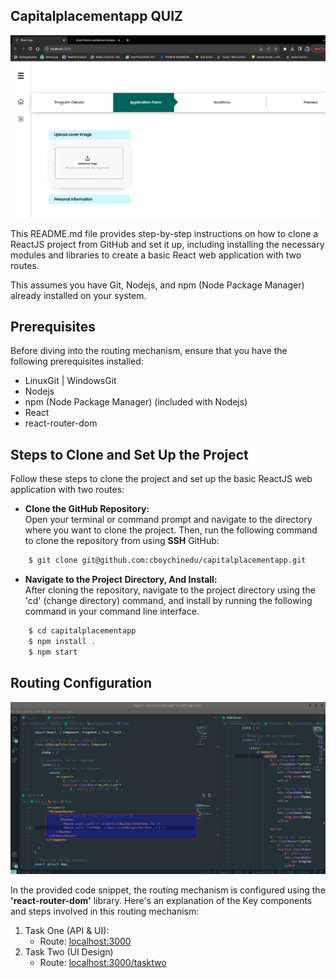 ## Capitalplacementapp QUIZ

<img src="./src/Images/readmeDisplay.png">

<p> 
This README.md file provides step-by-step instructions on how to clone a ReactJS project from GitHub and set it up, including installing the necessary modules and libraries to create a basic React web application with two routes. <br>

This assumes you have Git, Nodejs, and npm (Node Package Manager) already installed on your system.

</p>

<h2> Prerequisites </h2>
<p> Before diving into the routing mechanism, ensure that you have the following prerequisites installed: 
<ul>
<li> LinuxGit | WindowsGit </li> 
<li> Nodejs </li> 
<li> npm (Node Package Manager) (included with Nodejs) </li>
<li> React </li>
<li> react-router-dom </li>
</ul>
</p>

<h2> Steps to Clone and Set Up the Project </h2>
<p>
Follow these steps to clone the project and set up the basic ReactJS web application with two routes:

<ul>
<li> <b> Clone the GitHub Repository: </b><br> 
    Open your terminal or command prompt and navigate to the directory where you want to clone the project. Then, run the following command to clone the repository from using <b>SSH</b> GitHub: 
      
</li> 
</ul>
</p>

```bash
    $ git clone git@github.com:cboychinedu/capitalplacementapp.git
```

<ul>
<li> <b> Navigate to the Project Directory, And Install: </b> <br> 
    After cloning the repository, navigate to the project directory using the 'cd' (change directory) command, and install by running the following command in your command line interface. 
</li>
</ul>

```bash
    $ cd capitalplacementapp
    $ npm install .
    $ npm start
```

<h2> Routing Configuration </h2> 
<img src="./src/Images/analysis5.png">

<p> 
In the provided code snippet, the routing mechanism is configured using the <b>'react-router-dom'</b> library. Here's an explanation of the Key components and steps involved in this routing mechanism:

<ol>
<li> 
Task One (API & UI):
<ul>
<li> Route: <a href="http://localhost:3000"> localhost:3000 </a> </li>
</ul>
</li>
<li>
Task Two (UI Design)
<ul>
<li> Route: <a href="http://localhost:3000/tasktwo"> localhost:3000/tasktwo </a> </li> 
</ul>
</li>
<ol>
</p>
